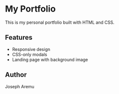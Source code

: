 # My Portfolio

This is my personal portfolio built with HTML and CSS.

## Features
- Responsive design
- CSS-only modals
- Landing page with background image

## Author
Joseph Aremu